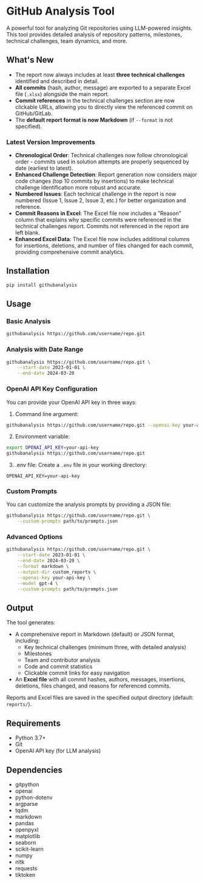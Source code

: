 # GitHub Analysis Tool

A powerful tool for analyzing Git repositories using LLM-powered insights. This tool provides detailed analysis of repository patterns, milestones, technical challenges, team dynamics, and more.

## What's New

- The report now always includes at least **three technical challenges** identified and described in detail.
- **All commits** (hash, author, message) are exported to a separate Excel file (`.xlsx`) alongside the main report.
- **Commit references** in the technical challenges section are now clickable URLs, allowing you to directly view the referenced commit on GitHub/GitLab.
- The **default report format is now Markdown** (if `--format` is not specified).

### Latest Version Improvements

- **Chronological Order**: Technical challenges now follow chronological order - commits used in solution attempts are properly sequenced by date (earliest to latest).
- **Enhanced Challenge Detection**: Report generation now considers major code changes (top 10 commits by insertions) to make technical challenge identification more robust and accurate.
- **Numbered Issues**: Each technical challenge in the report is now numbered (Issue 1, Issue 2, Issue 3, etc.) for better organization and reference.
- **Commit Reasons in Excel**: The Excel file now includes a "Reason" column that explains why specific commits were referenced in the technical challenges report. Commits not referenced in the report are left blank.
- **Enhanced Excel Data**: The Excel file now includes additional columns for insertions, deletions, and number of files changed for each commit, providing comprehensive commit analytics.

## Installation

```bash
pip install githubanalysis
```

## Usage

### Basic Analysis

```bash
githubanalysis https://github.com/username/repo.git
```

### Analysis with Date Range

```bash
githubanalysis https://github.com/username/repo.git \
    --start-date 2023-01-01 \
    --end-date 2024-03-20
```

### OpenAI API Key Configuration

You can provide your OpenAI API key in three ways:

1. Command line argument:
```bash
githubanalysis https://github.com/username/repo.git --openai-key your-api-key
```

2. Environment variable:
```bash
export OPENAI_API_KEY=your-api-key
githubanalysis https://github.com/username/repo.git
```

3. .env file:
Create a `.env` file in your working directory:
```
OPENAI_API_KEY=your-api-key
```

### Custom Prompts

You can customize the analysis prompts by providing a JSON file:

```bash
githubanalysis https://github.com/username/repo.git \
    --custom-prompts path/to/prompts.json
```

### Advanced Options

```bash
githubanalysis https://github.com/username/repo.git \
    --start-date 2023-01-01 \
    --end-date 2024-03-20 \
    --format markdown \
    --output-dir custom_reports \
    --openai-key your-api-key \
    --model gpt-4 \
    --custom-prompts path/to/prompts.json
```

## Output

The tool generates:

- A comprehensive report in Markdown (default) or JSON format, including:
  - Key technical challenges (minimum three, with detailed analysis)
  - Milestones
  - Team and contributor analysis
  - Code and commit statistics
  - Clickable commit links for easy navigation
- An **Excel file** with all commit hashes, authors, messages, insertions, deletions, files changed, and reasons for referenced commits.

Reports and Excel files are saved in the specified output directory (default: `reports/`).

## Requirements

- Python 3.7+
- Git
- OpenAI API key (for LLM analysis)

## Dependencies

- gitpython
- openai
- python-dotenv
- argparse
- tqdm
- markdown
- pandas
- openpyxl
- matplotlib
- seaborn
- scikit-learn
- numpy
- nltk
- requests
- tiktoken